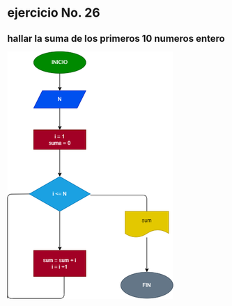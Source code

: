 # ejercicio No. 26

## hallar la suma de los primeros 10 numeros entero

![diagrama de flujo](suma.png "diagrama de flujo")
